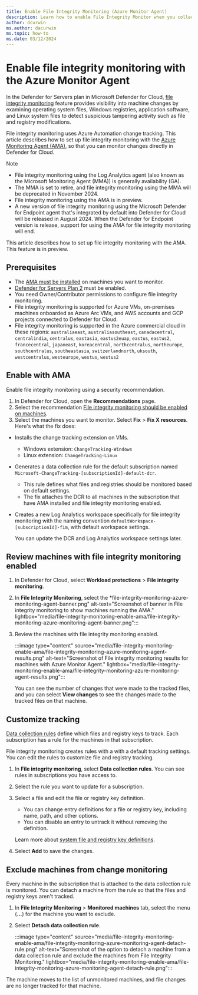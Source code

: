 ```yaml
---
title: Enable File Integrity Monitoring (Azure Monitor Agent)
description: Learn how to enable File Integrity Monitor when you collect data with the Azure Monitor Agent (AMA.
author: dcurwin
ms.author: dacurwin
ms.topic: how-to
ms.date: 03/12/2024
---
```

# Enable file integrity monitoring with the Azure Monitor Agent

In the Defender for Servers plan in Microsoft Defender for Cloud, [file integrity monitoring](file-integrity-monitoring-overview.md) feature provides visibility into machine changes by examining operating system files, Windows registries, application software, and Linux system files to detect suspicious tampering activity such as file and registry modifications.

File integrity monitoring uses Azure Automation change tracking. This article describes how to set up file integrity monitoring with the [Azure Monitoring Agent (AMA)](/azure/automation/change-tracking/overview-monitoring-agent), so that you can monitor changes directly in Defender for Cloud.

> [!Note]
> - File integrity monitoring using the Log Analytics agent (also known as the Microsoft Monitoring Agent (MMA)) is generally availability (GA).
> - The MMA is set to retire, and file integrity monitoring using the MMA will be deprecated in November 2024.
> - File integrity monitoring using the AMA is in preview.
> - A new version of file integrity monitoring using the Microsoft Defender for Endpoint agent that's integrated by default into Defender for Cloud will be released in August 2024.
> When the Defender for Endpoint version is release, support for using the AMA for file integrity monitoring will end.

This article describes how to set up file integrity monitoring with the AMA. This feature is in preview.



## Prerequisites

- The [AMA must be installed](/azure/azure-monitor/vm/monitor-virtual-machine-agent) on machines you want to monitor.
- [Defender for Servers Plan 2](defender-for-servers-introduction.md) must be enabled.
- You need Owner/Contributor permissions to configure file integrity monitoring.
- File integrity monitoring is supported for Azure VMs, on-premises machines onboarded as Azure Arc VMs, and AWS accounts and GCP projects connected to Defender for Cloud.
- File integrity monitoring is supported in the Azure commercial cloud in these regions: `australiaeast`, `australiasoutheast`, `canadacentral`, `centralindia`, `centralus`, `eastasia`, `eastus2euap`, `eastus`, `eastus2`, `francecentral`, `japaneast`, `koreacentral`, `northcentralus`, `northeurope`, `southcentralus`, `southeastasia`, `switzerlandnorth`, `uksouth`, `westcentralus`, `westeurope`, `westus`, `westus2`


## Enable with AMA

Enable file integrity monitoring using a security recommendation.

1. In Defender for Cloud, open the **Recommendations** page.
1. Select the recommendation [File integrity monitoring should be enabled on machines](https://portal.azure.com/#blade/Microsoft_Azure_Security/RecommendationsBlade/assessmentKey/9b7d740f-c271-4bfd-88fb-515680c33440).
1. Select the machines you want to monitor. Select **Fix** > **Fix X resources**. Here's what the fix does:

- Installs the change tracking extension on VMs.

  - Windows extension: `ChangeTracking-Windows`
  - Linux extension: `ChangeTracking-Linux` 
     
- Generates a data collection rule for the default subscription named `Microsoft-ChangeTracking-[subscriptionId]-default-dcr`.

  - This rule defines what files and registries should be monitored based on default settings.
  - The fix attaches the DCR to all machines in the subscription that have AMA installed and file integrity monitoring enabled.

- Creates a new Log Analytics workspace specifically for file integrity monitoring with the naming convention `defaultWorkspace-[subscriptionId]-fim`, with default workspace settings.

    You can update the DCR and Log Analytics workspace settings later.

## Review machines with file integrity monitoring enabled

1. In Defender for Cloud, select **Workload protections** > **File integrity monitoring**.
1. In **File Integrity Monitoring**, select the *file-integrity-monitoring-azure-monitoring-agent-banner.png" alt-text="Screenshot of banner in File integrity monitoring to show machines running the AMA." lightbox="media/file-integrity-monitoring-enable-ama/file-integrity-monitoring-azure-monitoring-agent-banner.png":::

1. Review the machines with file integrity monitoring enabled.

    :::image type="content" source="media/file-integrity-monitoring-enable-ama/file-integrity-monitoring-azure-monitoring-agent-results.png" alt-text="Screenshot of File integrity monitoring results for machines with Azure Monitor Agent." lightbox="media/file-integrity-monitoring-enable-ama/file-integrity-monitoring-azure-monitoring-agent-results.png":::

    You can see the number of changes that were made to the tracked files, and you can select **View changes** to see the changes made to the tracked files on that machine.

## Customize tracking

[Data collection rules](/azure/azure-monitor/essentials/data-collection-rule-overview) define which files and registry keys to track. Each subscription has a rule for the machines in that subscription.

File integrity monitoring creates rules with a with a default tracking settings. You can edit the rules to customize file and registry tracking.

1. In **File integrity monitoring**, select **Data collection rules**. You can see rules in subscriptions you have access to.

1. Select the rule you want to update for a subscription.
1. Select a file and edit the file or registry key definition.

    - You can change entry definitions for a file or registry key, including name, path, and other options.
    - You can disable an entry to untrack it without removing the definition.

    Learn more about [system file and registry key definitions](/azure/automation/change-tracking/manage-change-tracking#track-files).


1. Select **Add** to save the changes.


## Exclude machines from change monitoring

Every machine in the subscription that is attached to the data collection rule is monitored. You can detach a machine from the rule so that the files and registry keys aren't tracked.

1. In **File Integrity Monitoring** > **Monitored machines** tab, select the menu (**...**) for the machine you want to exclude.
1. Select **Detach data collection rule**.

    :::image type="content" source="media/file-integrity-monitoring-enable-ama/file-integrity-monitoring-azure-monitoring-agent-detach-rule.png" alt-text="Screenshot of the option to detach a machine from a data collection rule and exclude the machines from File Integrity Monitoring." lightbox="media/file-integrity-monitoring-enable-ama/file-integrity-monitoring-azure-monitoring-agent-detach-rule.png":::

The machine moves to the list of unmonitored machines, and file changes are no longer tracked for that machine.
